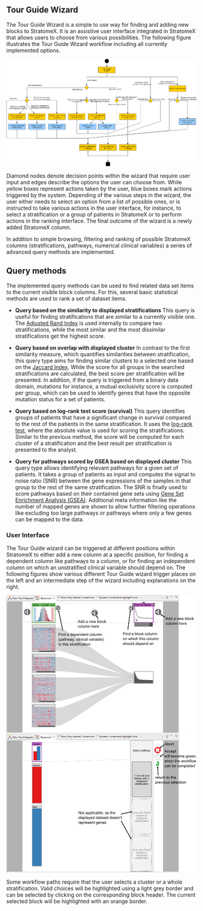 ## Tour Guide Wizard
The Tour Guide Wizard is a simple to use way for finding and adding new blocks to StratomeX. It is an assistive user interface integrated in StratomeX that allows users to choose from various possibilities. The following figure illustrates the Tour Guide Wizard workflow including all currently implemented options. 

![](i/workflow.png "Possible choices in Tour Guide wizard")

Diamond nodes denote decision points within the wizard that require user input and edges describe the options the user can choose from. While yellow boxes represent actions taken by the user, blue boxes mark actions triggered by the system. Depending of the various steps in the wizard, the user either needs to select an option from a list of possible ones, or is instructed to take various actions in the user interface, for instance, to select a stratification or a group of patients in StratomeX or to perform actions in the ranking interface. The final outcome of the wizard is a newly added StratomeX column.

In addition to simple browsing, filtering and ranking of possible StratomeX columns (stratifications, pathways, numerical clinical variables) a series of advanced query methods are implemented.

## Query methods
The implemented query methods can be used to find related data set items to the current visible block columns. For this, several basic statistical methods are used to rank a set of dataset items. 

 * **Query based on the similarity to displayed stratifications** 
  This query is useful for finding stratifications that are similar to a currently visible one. The [Adjusted Rand Index](http://en.wikipedia.org/wiki/Rand_index#Adjusted_Rand_index) is used internally to compare two stratifications, while the most similar and the most dissimilar stratifications get the highest score. 

 * **Query based on overlap with displayed cluster** 
  In contrast to the first similarity measure, which quantifies similarities between stratification, this query type aims for finding similar clusters to a selected one based on the [Jaccard Index](http://en.wikipedia.org/wiki/Jaccard_index). While the score for all groups in the searched stratifications are calculated, the best score per stratification will be presented. In addition, if the query is triggered from a binary data domain, mutations for instance, a mutual exclusivity score is computed per group, which can be used to identify genes that have the opposite mutation status for a set of patients.

 * **Query based on log-rank test score (survival)** 
  This query identifies groups of patients that have a significant change in survival compared to the rest of the patients in the same stratification. It uses the [log-rank test](http://en.wikipedia.org/wiki/Logrank_test), where the absolute value is used for scoring the stratifications. Similar to the previous method, the score will be computed for each cluster of a stratification and the best result per stratification is presented to the analyst.

 * **Query for pathways scored by GSEA based on displayed cluster** 
  This query type allows identifying relevant pathways for a given set of patients. It takes a group of patients as input and computes the signal to noise ratio (SNR) between the gene expressions of the samples in that group to the rest of the same stratification. The SNR is finally used to score pathways based on their contained gene sets using [Gene Set Enrichment Analysis (GSEA)](https://www.broadinstitute.org/gsea/index.jsp). Additional meta information like the number of mapped genes are shown to allow further filtering operations like excluding too large pathways or pathways where only a few genes can be mapped to the data.
  
### User Interface
The Tour Guide wizard can be triggered at different positions within StratomeX to either add a new column at a specific position, for finding a dependent column like pathways to a column, or for finding an independent column on which an unstratified clinical variable should depend on. The following figures show various different Tour Guide wizard trigger places on the left and an intermediate step of the wizard including explanations on the right. 

![](i/wizard_2.png "three different triggering options to start the Tour Guide wizard")
![](i/wizard_1.png "explanation of the Tour Guide wizard interface")
 
Some workflow paths require that the user selects a cluster or a whole stratification. Valid choices will be highlighted using a light grey border and can be selected by clicking on the corresponding block header. The current selected block will be highlighted with an orange border.